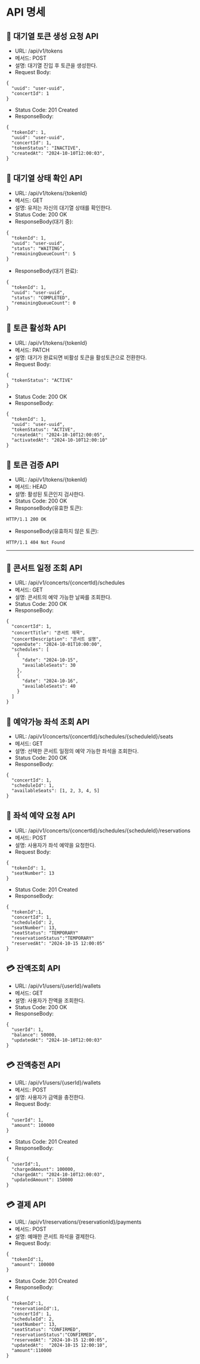 # API 명세

## 🔑 대기열 토큰 생성 요청 API
- URL: /api/v1/tokens
- 메서드: POST
- 설명: 대기열 진입 후 토큰을 생성한다.
- Request Body:
```
{
  "uuid": "user-uuid",
  "concertId": 1
}
```
- Status Code: 201 Created
- ResponseBody:
```
{
  "tokenId": 1,
  "uuid": "user-uuid",
  "concertId": 1,
  "tokenStatus": "INACTIVE",
  "createdAt": "2024-10-10T12:00:03",
}
```

## 🔑  대기열 상태 확인 API
- URL: /api/v1/tokens/{tokenId}
- 메서드: GET
- 설명: 유저는 자신의 대기열 상태를 확인한다.
- Status Code: 200 OK
- ResponseBody(대기 중):
```
{
  "tokenId": 1,
  "uuid": "user-uuid",
  "status": "WAITING",
  "remainingQueueCount": 5
}
```
- ResponseBody(대기 완료):
```
{
  "tokenId": 1,
  "uuid": "user-uuid",
  "status": "COMPLETED",
  "remainingQueueCount": 0
}
```

## 🔑 토큰 활성화 API
- URL: /api/v1/tokens/{tokenId}
- 메서드: PATCH
- 설명: 대기가 완료되면 비활성 토큰을 활성토큰으로 전환한다.
- Request Body:
```
{
  "tokenStatus": "ACTIVE"
}
```
- Status Code: 200 OK
- ResponseBody:
```
{
  "tokenId": 1,
  "uuid": "user-uuid",
  "tokenStatus": "ACTIVE",
  "createdAt": "2024-10-10T12:00:05",
  "activatedAt": "2024-10-10T12:00:10"
}
```

## 🔑 토큰 검증 API
- URL: /api/v1/tokens/{tokenId}
- 메서드: HEAD
- 설명: 활성된 토큰인지 검사한다.
- Status Code: 200 OK
- ResponseBody(유효한 토큰):
```
HTTP/1.1 200 OK
```
- ResponseBody(유효하지 않은 토큰):
```
HTTP/1.1 404 Not Found
```


---
## 🎤 콘서트 일정 조회 API
- URL: /api/v1/concerts/{concertId}/schedules
- 메서드: GET
- 설명: 콘서트의 예약 가능한 날짜를 조회한다.
- Status Code: 200 OK
- ResponseBody:
```
{
  "concertId": 1,
  "concertTitle": "콘서트 제목",
  "concertDescription": "콘서트 설명",
  "openDate": "2024-10-01T10:00:00",
  "schedules": [
    {
      "date": "2024-10-15",
      "availableSeats": 30
    },
    {
      "date": "2024-10-16",
      "availableSeats": 40
    }
  ]
}
```

## 🎤 예약가능 좌석 조회 API
- URL: /api/v1/concerts/{concertId}/schedules/{scheduleId}/seats
- 메서드: GET
- 설명: 선택한 콘서트 일정의 예약 가능한 좌석을 조회한다.
- Status Code: 200 OK
- ResponseBody:
```
{
  "concertId": 1,
  "scheduleId": 1,
  "availableSeats": [1, 2, 3, 4, 5]
}
```

## 🎤 좌석 예약 요청 API
- URL: /api/v1/concerts/{concertId}/schedules/{scheduleId}/reservations
- 메서드: POST
- 설명: 사용자가 좌석 예약을 요청한다.
- Request Body:
```
{
  "tokenId": 1,
  "seatNumber": 13
}
```
- Status Code: 201 Created
- ResponseBody:
```
{ 
  "tokenId":1,
  "concertId": 1,
  "scheduleId": 2,
  "seatNumber": 13,
  "seatStatus": "TEMPORARY"
  "reservationStatus":"TEMPORARY"
  "reservedAt": "2024-10-15 12:00:05"
}
```

## 💳 잔액조회 API
- URL: /api/v1/users/{userId}/wallets
- 메서드: GET
- 설명: 사용자가 잔액을 조회한다.
- Status Code: 200 OK
- ResponseBody:
```
{
  "userId": 1,
  "balance": 50000,
  "updatedAt": "2024-10-10T12:00:03"
}
```

## 💳 잔액충전 API
- URL:  /api/v1/users/{userId}/wallets
- 메서드: POST
- 설명: 사용자가 금액을 충전한다.
- Request Body:
```
{
  "userId": 1,
  "amount": 100000
}
```
- Status Code: 201 Created
- ResponseBody:
```
{ 
  "userId":1,
  "chargedAmount": 100000,
  "chargedAt": "2024-10-10T12:00:03",
  "updatedAmount": 150000
}
```

## 💳 결제 API
- URL: /api/v1/reservations/{reservationId}/payments
- 메서드: POST
- 설명:  예매한 콘서트 좌석을 결제한다.
- Request Body:
```
{
  "tokenId":1,
  "amount": 100000
}
```
- Status Code: 201 Created
- ResponseBody:
```
{ 
  "tokenId":1,
  "reservationId":1,
  "concertId": 1,
  "scheduleId": 2,
  "seatNumber": 13,
  "seatStatus": "CONFIRMED",
  "reservationStatus":"CONFIRMED",
  "reservedAt": "2024-10-15 12:00:05",
  "updatedAt":  "2024-10-15 12:00:10",
  "amount":110000
}
```